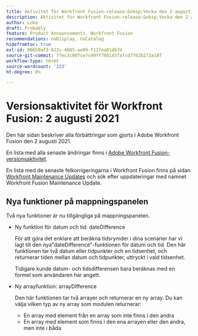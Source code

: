 ```yaml
---
title: Aktivitet för Workfront Fusion-release:&nbsp;Vecka den 2 augusti 2021
description: Aktivitet för Workfront Fusion-release:&nbsp;Vecka den 2 augusti 2021
author: Luke
draft: Probably
feature: Product Announcements, Workfront Fusion
recommendations: noDisplay, noCatalog
hidefromtoc: true
exl-id: 90659af3-622c-4685-ae09-f117ea81db7d
source-git-commit: 77ec3c007ce7c49ff760145fafcd7f62b273a18f
workflow-type: tm+mt
source-wordcount: '223'
ht-degree: 0%

---
```


# Versionsaktivitet för Workfront Fusion: 2 augusti 2021

Den här sidan beskriver alla förbättringar som gjorts i Adobe Workfront Fusion den 2 augusti 2021.

En lista med alla senaste ändringar finns i [Adobe Workfront Fusion-versionsaktivitet](/help/workfront-fusion/fusion-product-releases/fusion-release-activity.md).

En lista med de senaste felkorrigeringarna i Workfront Fusion finns på sidan [Workfront Maintenance Updates](https://experienceleague.adobe.com/docs/workfront-known-issues/releases/current-updates.html?lang=sv-SE) och sök efter uppdateringar med namnet Workfront Fusion Maintenance Update.


## Nya funktioner på mappningspanelen

Två nya funktioner är nu tillgängliga på mappningspanelen.

* Ny funktion för datum och tid: dateDifference

  För att göra det enklare att beräkna tidsrymder i dina scenarier har vi lagt till den nya&quot;dateDifference&quot;-funktionen för datum och tid. Den här funktionen tar två datum eller tidpunkter och en tidsenhet, och returnerar tiden mellan datum och tidpunkter, uttryckt i vald tidsenhet.

  Tidigare kunde datum- och tidsdifferensen bara beräknas med en formel som användaren har angett.

* Ny arrayfunktion: arrayDifference

  Den här funktionen tar två arrayer och returnerar en ny array. Du kan välja vilken typ av ny array som modulen returnerar:

   * En array med element från en array som inte finns i den andra
   * En array med element som finns i den ena arrayen eller den andra, men inte i båda.
